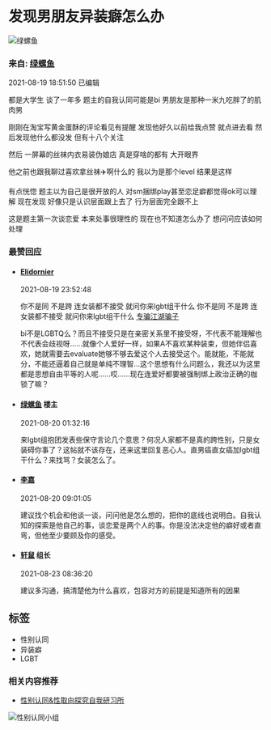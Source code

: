 # 发现男朋友异装癖怎么办

![绿螺鱼](https://img9.doubanio.com/icon/up216397879-5.jpg)

### 来自: [绿螺鱼](https://www.douban.com/people/216397879/)

2021-08-19 18:51:50 已编辑

都是大学生 谈了一年多 题主的自我认同可能是bi 男朋友是那种一米九吃胖了的肌肉男

刚刚在淘宝写黄金蛋酥的评论看见有提醒 发现他好久以前给我点赞 就点进去看 然后发现他什么都没发 但有十八个关注

然后 一屏幕的丝袜内衣易装伪娘店 真是穿啥的都有 大开眼界

他之前也跟我聊过喜欢拿丝袜✈️啊什么的 我以为是那个level 结果是这样

有点恍惚 题主以为自己是很开放的人 对sm捆绑play甚至恋足癖都觉得ok可以理解 现在发现 好像只是认识层面跟上去了 行为层面完全跟不上

这是题主第一次谈恋爱 本来处事很理性的 现在也不知道怎么办了 想问问应该如何处理

### 最赞回应

- #### [Elidornier](https://www.douban.com/people/232566001/)
  
    2021-08-19 23:52:48
    
    你不是同 不是跨 连女装都不接受 就问你来lgbt组干什么 你不是同 不是跨 连女装都不接受 就问你来lgbt组干什么 [专骗江湖骗子](https://www.douban.com/people/Litereas/)
    
    bi不是LGBTQ么？而且不接受只是在亲密关系里不接受呀，不代表不能理解也不代表会歧视呀……就像个人爱好一样，如果A不喜欢某种装束，但她伴侣喜欢，她就需要去evaluate她够不够去爱这个人去接受这个。能就能，不能就分，不能还逼着自己就是单纯不理智…这个思想有什么问题么，我还以为这里都是思想自由平等的人呢……哎……现在连爱好都要被强制绑上政治正确的枷锁了嘛？

- #### [绿螺鱼](https://www.douban.com/people/216397879/) 楼主
    
    2021-08-20 01:32:16

    来lgbt组抱团发表些保守言论几个意思？何况人家都不是真的跨性别，只是女装碍你事了？这帖就不该存在，还来这里回复恶心人。直男癌直女癌加lgbt组干什么？来找骂？女装怎么了。

- #### [李嘉](https://www.douban.com/people/68874712/) 

    2021-08-20 09:01:05

    建议找个机会和他谈一谈，问问他是怎么想的，把你的底线也说明白。自我认知的探索是他自己的事，谈恋爱是两个人的事。你是没法决定他的癖好或者直弯，但他至少要顾及你的感受。

- #### [轩鼠](https://www.douban.com/people/51367941/) 组长 
    
    2021-08-23 08:36:20

    建议多沟通，搞清楚他为什么喜欢，包容对方的前提是知道所有的因果

## 标签
- 性别认同
- 异装癖
- LGBT

### 相关内容推荐

- [性别认同&性取向探究自我研习所](https://www.douban.com/group/Gender_identity/?ref=sidebar)

![性别认同小组](https://img1.doubanio.com/view/group/sqxs/public/4c0fe1d29136470.webp)
<!-- tcd_original_link https://m.douban.com/group/topic/243086592/ -->
